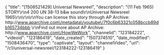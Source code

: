 {
    "title": "[1508521429] Universal Newsreel",
    "description": "(11 Feb 1965) STORY\r\n4 200 UN 38-13 b&w sound\r\nUniversal Newsreel 1965\r\n\r\n\r\nYou can license this story through AP Archive: http:\/\/www.aparchive.com\/metadata\/youtube\/7f0c6b63321c058bccb89db165734bbb \r\nFind out more about AP Archive: http:\/\/www.aparchive.com\/HowWeWork",
    "channelid": "123184222",
    "videoid": "123186419",
    "date_created": "1507374510",
    "date_modified": "1508436470",
    "type": "captivate",
    "layout": "channelVideo",
    "url": "\/c1\/universal-newsreel\/123184222-123186419"
}
